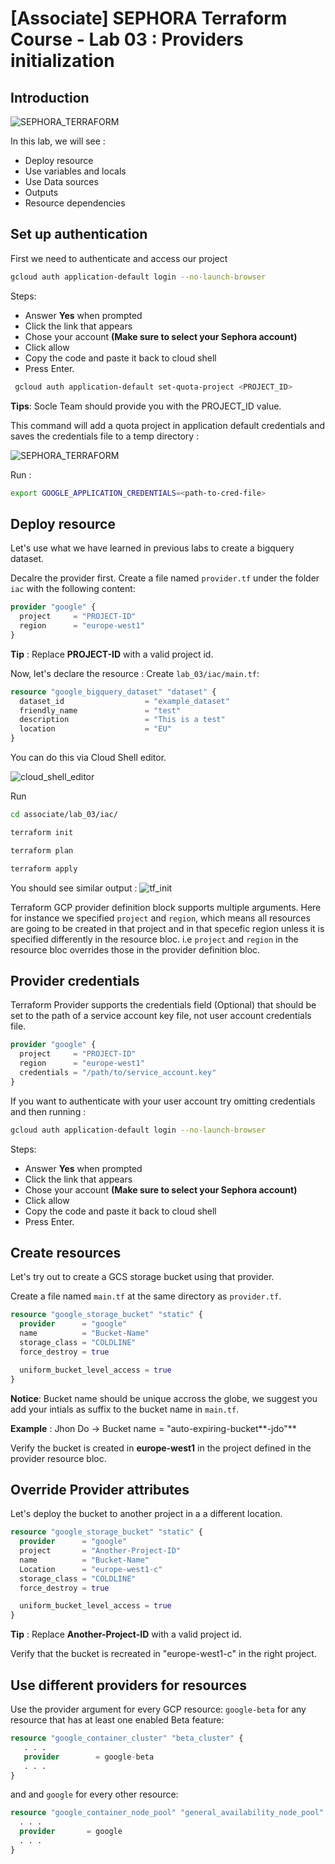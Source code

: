 # [Associate] SEPHORA Terraform Course - Lab 03 : Providers initialization
## Introduction
![SEPHORA_TERRAFORM](https://storage.googleapis.com/s4a-shared-terraform-gcs-lab-materials/sephora_terraform_bw.png)

In this lab, we will see :
  - Deploy resource
  - Use variables and locals
  - Use Data sources
  - Outputs
  - Resource dependencies

## Set up authentication

First we need to authenticate and access our project
```bash
gcloud auth application-default login --no-launch-browser
```
Steps:
 - Answer **Yes** when prompted
 - Click the link that appears
 - Chose your account **(Make sure to select your Sephora account)**
 - Click allow
 - Copy the code and paste it back to cloud shell
 - Press Enter.

```bash
 gcloud auth application-default set-quota-project <PROJECT_ID>
```
**Tips**: Socle Team should provide you with the PROJECT_ID value.

This command will add a quota project in application default credentials and saves the credentials file to a temp directory :

![SEPHORA_TERRAFORM](https://storage.googleapis.com/s4a-shared-terraform-gcs-lab-materials/cred_path.png)

Run :
```bash
export GOOGLE_APPLICATION_CREDENTIALS=<path-to-cred-file>
```

## Deploy resource
Let's use what we have learned in previous labs to create a bigquery dataset.

Decalre the provider first. Create a file named `provider.tf` under the folder `iac` with the following content:
```tf
provider "google" {
  project     = "PROJECT-ID"
  region      = "europe-west1"
}
```
**Tip** : Replace **PROJECT-ID** with a valid project id.

Now, let's declare the resource :
Create `lab_03/iac/main.tf`:
```tf
resource "google_bigquery_dataset" "dataset" {
  dataset_id                  = "example_dataset"
  friendly_name               = "test"
  description                 = "This is a test"
  location                    = "EU"
}
```

You can do this via Cloud Shell editor.

![cloud_shell_editor](https://storage.googleapis.com/s4a-shared-terraform-gcs-lab-materials/cloudshell_editor.png)

Run
```bash
cd associate/lab_03/iac/
```
```bash
terraform init
```
```bash
terraform plan
```
```bash
terraform apply
```
You should see similar output :
![tf_init](https://storage.googleapis.com/s4a-shared-terraform-gcs-lab-materials/tf_init.png)

Terraform GCP provider definition block supports multiple arguments. Here for instance we specified `project` and `region`, which means all resources are going to be created in that project and in that specefic region unless it is specified differently in the resource bloc. i.e `project` and `region` in the resource bloc overrides those in the provider definition bloc.

## Provider credentials

Terraform Provider supports the credentials field (Optional) that should be set to the path of a service account key file, not user account credentials file.
```tf
provider "google" {
  project     = "PROJECT-ID"
  region      = "europe-west1"
  credentials = "/path/to/service_account.key"
}
```

If you want to authenticate with your user account try omitting credentials and then running :
```bash
gcloud auth application-default login --no-launch-browser
```
Steps:
 - Answer **Yes** when prompted
 - Click the link that appears
 - Chose your account **(Make sure to select your Sephora account)**
 - Click allow
 - Copy the code and paste it back to cloud shell
 - Press Enter.

## Create resources

Let's try out to create a GCS storage bucket using that provider.

Create a file named `main.tf` at the same directory as `provider.tf`.

```tf
resource "google_storage_bucket" "static" {
  provider      = "google"
  name          = "Bucket-Name"
  storage_class = "COLDLINE"
  force_destroy = true

  uniform_bucket_level_access = true
}
```
**Notice**: Bucket name should be unique accross the globe, we suggest you add your intials as suffix to the bucket name in `main.tf`.

__Example__ : Jhon Do -> Bucket name = "auto-expiring-bucket**-jdo"**

Verify the bucket is created in **europe-west1** in the project defined in the provider resource bloc.

## Override Provider attributes

Let's deploy the bucket to another project in a a different location.

```tf
resource "google_storage_bucket" "static" {
  provider      = "google"
  project       = "Another-Project-ID"
  name          = "Bucket-Name"
  Location      = "europe-west1-c"
  storage_class = "COLDLINE"
  force_destroy = true

  uniform_bucket_level_access = true
}
```

**Tip** : Replace **Another-Project-ID** with a valid project id.

Verify that the bucket is recreated in "europe-west1-c" in the right project.

## Use different providers for resources
Use the provider argument for every GCP resource: `google-beta` for any resource that has at least one enabled Beta feature:
```tf
resource "google_container_cluster" "beta_cluster" {
   . . .
   provider        = google-beta
   . . .
}
```

and and `google` for every other resource:
```tf
resource "google_container_node_pool" "general_availability_node_pool" {
  . . .
  provider       = google
  . . .
}
```
